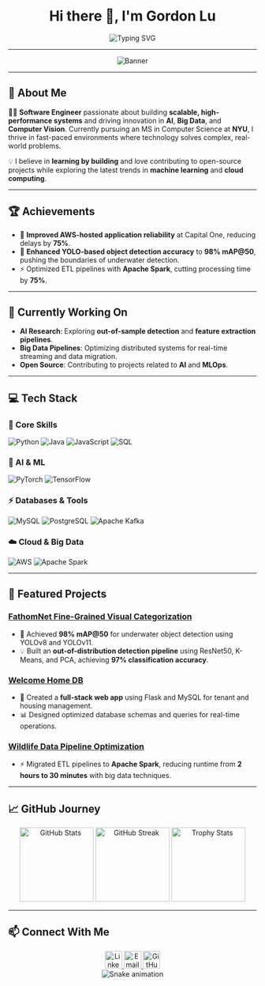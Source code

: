 <h1 align="center">Hi there 👋, I'm Gordon Lu</h1>
<div align="center">
  <img src="https://readme-typing-svg.herokuapp.com?font=Fira+Code&size=27&duration=3000&pause=1000&color=2F81F7&center=true&vCenter=true&width=500&lines=Software+Engineer+%7C+AI+Enthusiast;Big+Data+Pipeline+Expert;Computer+Vision+Researcher;NYU+MSCS+Student;Open+Source+Contributor" alt="Typing SVG" />
</div>

---

<div align="center">
  <img src="https://github.com/glu99331/glu99331/assets/banner.png" alt="Banner" />
</div>

---

## 🚀 About Me
👨‍💻 **Software Engineer** passionate about building **scalable, high-performance systems** and driving innovation in **AI**, **Big Data**, and **Computer Vision**. Currently pursuing an MS in Computer Science at **NYU**, I thrive in fast-paced environments where technology solves complex, real-world problems.

💡 I believe in **learning by building** and love contributing to open-source projects while exploring the latest trends in **machine learning** and **cloud computing**.

---

## 🏆 Achievements
- 🏅 **Improved AWS-hosted application reliability** at Capital One, reducing delays by **75%**.
- 🚀 **Enhanced YOLO-based object detection accuracy** to **98% mAP@50**, pushing the boundaries of underwater detection.
- ⚡ Optimized ETL pipelines with **Apache Spark**, cutting processing time by **75%**.

---

## 🔭 Currently Working On
- **AI Research**: Exploring **out-of-sample detection** and **feature extraction pipelines**.
- **Big Data Pipelines**: Optimizing distributed systems for real-time streaming and data migration.
- **Open Source**: Contributing to projects related to **AI** and **MLOps**.

---

## 💻 Tech Stack

### 🌟 Core Skills
![Python](https://img.shields.io/badge/Python-3776AB?style=for-the-badge&logo=python&logoColor=white)
![Java](https://img.shields.io/badge/Java-ED8B00?style=for-the-badge&logo=openjdk&logoColor=white)
![JavaScript](https://img.shields.io/badge/JavaScript-F7DF1E?style=for-the-badge&logo=javascript&logoColor=black)
![SQL](https://img.shields.io/badge/SQL-4479A1?style=for-the-badge&logo=mysql&logoColor=white)

### 🤖 AI & ML
![PyTorch](https://img.shields.io/badge/PyTorch-EE4C2C?style=for-the-badge&logo=pytorch&logoColor=white)
![TensorFlow](https://img.shields.io/badge/TensorFlow-FF6F00?style=for-the-badge&logo=tensorflow&logoColor=white)

### ⚡ Databases & Tools
![MySQL](https://img.shields.io/badge/MySQL-005C84?style=for-the-badge&logo=mysql&logoColor=white)
![PostgreSQL](https://img.shields.io/badge/PostgreSQL-316192?style=for-the-badge&logo=postgresql&logoColor=white)
![Apache Kafka](https://img.shields.io/badge/Apache_Kafka-231F20?style=for-the-badge&logo=apache-kafka&logoColor=white)

### ☁️ Cloud & Big Data
![AWS](https://img.shields.io/badge/AWS-232F3E?style=for-the-badge&logo=amazon-aws&logoColor=white)
![Apache Spark](https://img.shields.io/badge/Apache_Spark-E25A1C?style=for-the-badge&logo=apache-spark&logoColor=white)

---

## 🌟 Featured Projects

### [FathomNet Fine-Grained Visual Categorization](https://github.com/glu99331/fathomnet-out-of-sample-detection)
- 🎯 Achieved **98% mAP@50** for underwater object detection using YOLOv8 and YOLOv11.
- 💡 Built an **out-of-distribution detection pipeline** using ResNet50, K-Means, and PCA, achieving **97% classification accuracy**.

### [Welcome Home DB](https://github.com/glu99331/WelcomeHomeDB)
- 🏡 Created a **full-stack web app** using Flask and MySQL for tenant and housing management.
- 📊 Designed optimized database schemas and queries for real-time operations.

### [Wildlife Data Pipeline Optimization](https://github.com/glu99331/wildlife_pipeline/tree/gl1589-spark-migration)
- ⚡ Migrated ETL pipelines to **Apache Spark**, reducing runtime from **2 hours to 30 minutes** with big data techniques.

---

## 📈 GitHub Journey

<div align="center">
  <img src="https://github-readme-stats.vercel.app/api?username=glu99331&show_icons=true&theme=radical" height="150" alt="GitHub Stats" />
  <img src="https://streak-stats.demolab.com?user=glu99331&theme=radical" height="150" alt="GitHub Streak" />
  <img src="https://github-profile-trophy.vercel.app/?username=glu99331&theme=onestar&row=1" height="150" alt="Trophy Stats" />
</div>

---

## 📫 Connect With Me

<div align="center">
  <a href="https://www.linkedin.com/in/glu99331/" target="_blank">
    <img src="https://img.shields.io/badge/LinkedIn-0077B5?style=for-the-badge&logo=linkedin&logoColor=white" height="35" alt="LinkedIn" />
  </a>
  <a href="mailto:gl1589@nyu.edu" target="_blank">
    <img src="https://img.shields.io/badge/Email-D14836?style=for-the-badge&logo=gmail&logoColor=white" height="35" alt="Email" />
  </a>
  <a href="https://github.com/glu99331" target="_blank">
    <img src="https://img.shields.io/badge/GitHub-181717?style=for-the-badge&logo=github&logoColor=white" height="35" alt="GitHub" />
  </a>
</div>

<div align="center">
  <img src="https://raw.githubusercontent.com/glu99331/glu99331/output/snake.svg" alt="Snake animation" />
</div>
